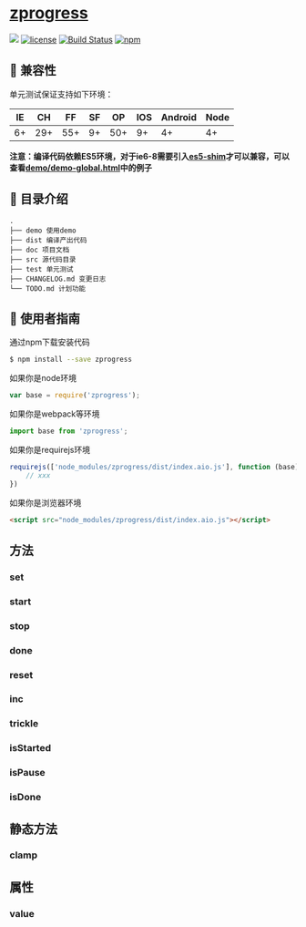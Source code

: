 # [zprogress](https://github.com/zphua2016@gmail.com/zprogress)
[![](https://img.shields.io/badge/Powered%20by-jslib%20base-brightgreen.svg)](https://github.com/yanhaijing/jslib-base)
[![license](https://img.shields.io/badge/license-MIT-blue.svg)](https://github.com/zphua2016@gmail.com/zprogress/blob/master/LICENSE)
[![Build Status](https://api.travis-ci.org/PinghuaZhuang/ZProgress.svg?branch=master)](https://travis-ci.org/zphua2016@gmail.com/zprogress)
[![npm](https://img.shields.io/badge/npm-0.1.0-orange.svg)](https://www.npmjs.com/package/zprogress)


## :pill: 兼容性
单元测试保证支持如下环境：

| IE   | CH   | FF   | SF   | OP   | IOS  | Android   | Node  |
| ---- | ---- | ---- | ---- | ---- | ---- | ---- | ----- |
| 6+   | 29+ | 55+  | 9+   | 50+  | 9+   | 4+   | 4+ |

**注意：编译代码依赖ES5环境，对于ie6-8需要引入[es5-shim](http://github.com/es-shims/es5-shim/)才可以兼容，可以查看[demo/demo-global.html](./demo/demo-global.html)中的例子**

## :open_file_folder: 目录介绍

```
.
├── demo 使用demo
├── dist 编译产出代码
├── doc 项目文档
├── src 源代码目录
├── test 单元测试
├── CHANGELOG.md 变更日志
└── TODO.md 计划功能
```

## :rocket: 使用者指南

通过npm下载安装代码

```bash
$ npm install --save zprogress
```

如果你是node环境

```js
var base = require('zprogress');
```

如果你是webpack等环境

```js
import base from 'zprogress';
```

如果你是requirejs环境

```js
requirejs(['node_modules/zprogress/dist/index.aio.js'], function (base) {
    // xxx
})
```

如果你是浏览器环境

```html
<script src="node_modules/zprogress/dist/index.aio.js"></script>
```

## 方法
### set
### start
### stop
### done
### reset
### inc
### trickle
### isStarted
### isPause
### isDone

## 静态方法
### clamp

## 属性
### value
